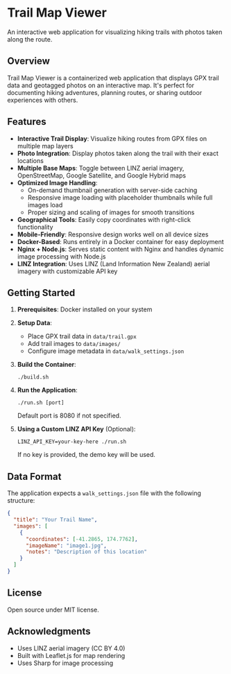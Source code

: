# Trail Map Viewer

An interactive web application for visualizing hiking trails with photos taken along the route.

## Overview

Trail Map Viewer is a containerized web application that displays GPX trail data and geotagged photos on an interactive map. It's perfect for documenting hiking adventures, planning routes, or sharing outdoor experiences with others.

## Features

- **Interactive Trail Display**: Visualize hiking routes from GPX files on multiple map layers
- **Photo Integration**: Display photos taken along the trail with their exact locations
- **Multiple Base Maps**: Toggle between LINZ aerial imagery, OpenStreetMap, Google Satellite, and Google Hybrid maps
- **Optimized Image Handling**:
  - On-demand thumbnail generation with server-side caching
  - Responsive image loading with placeholder thumbnails while full images load
  - Proper sizing and scaling of images for smooth transitions
- **Geographical Tools**: Easily copy coordinates with right-click functionality
- **Mobile-Friendly**: Responsive design works well on all device sizes
- **Docker-Based**: Runs entirely in a Docker container for easy deployment
- **Nginx + Node.js**: Serves static content with Nginx and handles dynamic image processing with Node.js
- **LINZ Integration**: Uses LINZ (Land Information New Zealand) aerial imagery with customizable API key

## Getting Started

1. **Prerequisites**: Docker installed on your system
2. **Setup Data**:
   - Place GPX trail data in `data/trail.gpx`
   - Add trail images to `data/images/`
   - Configure image metadata in `data/walk_settings.json`

3. **Build the Container**:
   ```
   ./build.sh
   ```

4. **Run the Application**:
   ```
   ./run.sh [port]
   ```
   Default port is 8080 if not specified.

5. **Using a Custom LINZ API Key** (Optional):
   ```
   LINZ_API_KEY=your-key-here ./run.sh
   ```
   If no key is provided, the demo key will be used.

## Data Format

The application expects a `walk_settings.json` file with the following structure:

```json
{
  "title": "Your Trail Name",
  "images": [
    {
      "coordinates": [-41.2865, 174.7762],
      "imageName": "image1.jpg",
      "notes": "Description of this location"
    }
  ]
}
```

## License

Open source under MIT license.

## Acknowledgments

- Uses LINZ aerial imagery (CC BY 4.0)
- Built with Leaflet.js for map rendering
- Uses Sharp for image processing


